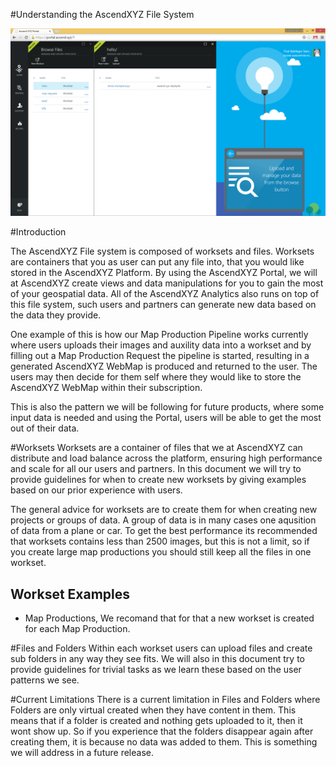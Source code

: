 #Understanding the AscendXYZ File System

![Browse](../images/browse_worksets_and_manage_data.png)

#Introduction

The AscendXYZ File system is composed of worksets and files. Worksets are containers that you as user can put any file into, that you would like stored in the AscendXYZ Platform. By using the AscendXYZ Portal, we will at AscendXYZ create views and data manipulations for you to gain the most of your geospatial data. All of the AscendXYZ Analytics also runs on top of this file system, such users and partners can generate new data based on the data they provide. 

One example of this is how our Map Production Pipeline works currently where users uploads their images and auxility data into a workset and by filling out a Map Production Request the pipeline is started, resulting in a generated AscendXYZ WebMap is produced and returned to the user. The users may then decide for them self where they would like to store the AscendXYZ WebMap within their subscription.

This is also the pattern we will be following for future products, where some input data is needed and using the Portal, users will be able to get the most out of their data.


#Worksets
Worksets are a container of files that we at AscendXYZ can distribute and load balance across the platform, ensuring high performance and scale for all our users and partners. In this document we will try to provide guidelines for when to create new worksets by giving examples based on our prior experience with users.

The general advice for worksets are to create them for when creating new projects or groups of data. A group of data is in many cases one aqusition of data from a plane or car. To get the best performance its recommended that worksets contains less than 2500 images, but this is not a limit, so if you create large map productions you should still keep all the files in one workset.

## Workset Examples
* Map Productions, We recomand that for that a new workset is created for each Map Production. 


#Files and Folders
Within each workset users can upload files and create sub folders in any way they see fits. We will also in this document try to provide guidelines for trivial tasks as we learn these based on the user patterns we see. 



#Current Limitations
There is a current limitation in Files and Folders where Folders are only virtual created when they have content in them. This means that if a folder is created and nothing gets uploaded to it, then it wont show up. So if you experience that the folders disappear again after creating them, it is because no data was added to them. This is something we will address in a future release.


